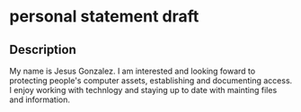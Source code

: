 <h1>personal statement draft</h1>



<h2>Description</h2>
My name is Jesus Gonzalez. I am interested and looking foward to protecting people's computer assets, establishing and documenting access. I enjoy working with technlogy and staying up to date with mainting files and information. 
<br />
